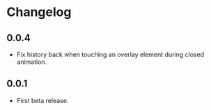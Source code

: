 # Changelog

## 0.0.4

* Fix history back when touching an overlay element during closed animation.

## 0.0.1

* First beta release.
